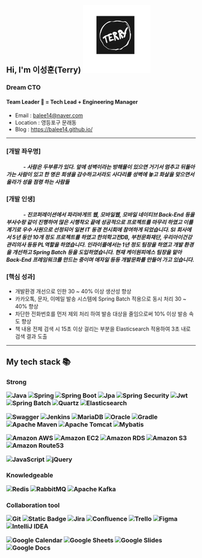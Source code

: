 ## Hi, I'm 이성훈(Terry) <img src="images/terry-logo.png" height="180">
### Dream CTO
#### Team Leader 👋 = Tech Lead + Engineering Manager

- Email : balee14@naver.com
- Location : 영등포구 문래동
- Blog : https://balee14.github.io/

---
### [개발 좌우명]
#####     - 사람은 두부류가 있다. 앞에 성벽이라는 방해물이 있으면 거기서 멈추고 뒤돌아 가는 사람이 있고 한 명은 희생을 감수하고서라도 사다리를 성벽에 놓고 화살을 맞으면서 올라가 성을 점령 하는 사람들

### [개발 인생]
#####     - 진코퍼레이션에서 파리바게뜨 웹, 모바일웹, 모바일 네이티브 Back-End 등을 부사수랑 같이 진행하여 많은 시행착오 끝에 성공적으로 프로젝트를 마무리 하였고 이를 계기로 우수 사원으로 선정되어 일본 IT 동경 전시회에 참여하게 되었습니다. SI 회사에서 5년 동안 10개 정도 프로젝트를 하였고 한의학고전DB, 부천문화재단, 우리아이건강관리의사 등등 PL역할을 하였습니다. 인라이플에서는 1년 정도 팀장을 하였고 개발 환경을 개선하고 Spring Batch 등을 도입하였습니다. 현재 케이원피에스 팀장을 맡아 Back-End 프레임워크를 만드는 중이며 애자일 등등 개발문화를 만들어 가고 있습니다.

### [핵심 성과]
- 개발환경 개선으로 인한 30 ~ 40% 이상 생산성 향상
- 카카오톡, 문자, 이메일 발송 시스템에 Spring Batch 적용으로 동시 처리 30 ~ 40% 향상
- 차단한 전화번호를 먼저 제외 처리 하여 발송 대상을 줄임으로써 10% 이상 발송 속도 향상
- 책 내용 전체 검색 시 15초 이상 걸리는 부분을 Elasticsearch 적용하여 3초 내로 검색 결과 도출

---

<h2> My tech stack 📚 </h2>

<h3>Strong

![Java](https://img.shields.io/badge/-Java-%23FF0000?style=flat)
![Spring](https://img.shields.io/badge/-Spring-%236DB33F?style=flat&logo=Spring&logoColor=%236DB33F&labelColor=%23FFFFFF)
![Spring Boot](https://img.shields.io/badge/-Spring_Boot-%236DB33F?style=flat&logo=SpringBoot&logoColor=%236DB33F&labelColor=%23FFFFFF)
![Jpa](https://img.shields.io/badge/-Jpa-%23000000?style=flat)
![Spring Security](https://img.shields.io/badge/-Spring_Security-%236DB33F?style=flat&logo=SpringSecurity&logoColor=%236DB33F&labelColor=%23FFFFFF)
![Jwt](https://img.shields.io/badge/-Jwt-%23000000?style=flat&logoColor=%23FFFFFF)
![Spring Batch](https://img.shields.io/badge/-Spring%20Batch-%236DB33F?style=flat&logoColor=%23FFFFFF)
![Quartz](https://img.shields.io/badge/-Quartz-%23000000?style=flat&logoColor=%23FFFFFF)
![Elasticsearch](https://img.shields.io/badge/-Elasticsearch-%23005571?style=flat&logo=elasticsearch&logoColor=%23005571&labelColor=%23FFFFFF)

![Swagger](https://img.shields.io/badge/-Swagger-%2385EA2D?style=flat&logo=swagger&logoColor=%2385EA2D&labelColor=%23FFFFFF)
![Jenkins](https://img.shields.io/badge/-Jenkins-%23D24939?style=flat&logo=jenkins&logoColor=%23D24939&labelColor=%23FFFFFF)
![MariaDB](https://img.shields.io/badge/-MariaDB-%231F305F?style=flat&logo=MariaDB&logoColor=%23FFFFFF&labelColor=%231F305F)
![Oracle](https://img.shields.io/badge/-Oracle-%23F80000?style=flat&logo=oracle&logoColor=%23F80000&labelColor=%23FFFFFF)
![Gradle](https://img.shields.io/badge/-Gradle-%2302303A?style=flat&logo=Gradle&logoColor=%23FFFFFF&labelColor=%2302303A)
![Apache Maven](https://img.shields.io/badge/-Apache%20Maven-%23C71A36?style=flat&logo=apachemaven&logoColor=%23C71A36&labelColor=%23FFFFFF)
![Apache Tomcat](https://img.shields.io/badge/-Apache%20Tomcat-%23F8DC75?style=flat&logo=apachetomcat&logoColor=%23F8DC75&labelColor=%23FFFFFF)
![Mybatis](https://img.shields.io/badge/-%20Mybatis-%23000000?style=flat&logoColor=%23FFFFFF)

![Amazon AWS](https://img.shields.io/badge/-Amazon%20AWS-%23232F3E?style=flat&logo=AmazonAWS&logoColor=%23232F3E&labelColor=%23FFFFFF)
![Amazon EC2](https://img.shields.io/badge/-Amazon%20EC2-%23FF9900?style=flat&logo=AmazonEC2&logoColor=%23FF9900&labelColor=%23FFFFFF)
![Amazon RDS](https://img.shields.io/badge/-Amazon%20RDS-%23527FFF?style=flat&logo=AmazonRDS&logoColor=%23527FFF&labelColor=%23FFFFFF)
![Amazon S3](https://img.shields.io/badge/-Amazon%20S3-%23569A31?style=flat&logo=AmazonS3&logoColor=%23569A31&labelColor=%23FFFFFF)
![Amazon Route53](https://img.shields.io/badge/-Amazon%20Route53-%238C4FFF?style=flat&logo=AmazonRoute53&logoColor=%238C4FFF&labelColor=%23FFFFFF)

![JavaScript](https://img.shields.io/badge/-JavaScript-%23F7DF1E?style=flat&logo=JavaScript&logoColor=%23000000&labelColor=%23FFFFFF)
![jQuery](https://img.shields.io/badge/-jQuery-%230769AD?style=flat&logo=jquery&logoColor=%230769AD&labelColor=%23FFFFFF)

<h3>Knowledgeable

![Redis](https://img.shields.io/badge/-Redis-%23DC382D?style=flat&logo=redis&logoColor=%23DC382D&labelColor=%23FFFFFF)
![RabbitMQ](https://img.shields.io/badge/-RabbitMQ-%23FF6600?style=flat&logo=RabbitMQ&logoColor=%23FF6600&labelColor=%23FFFFFF)
![Apache Kafka](https://img.shields.io/badge/-Apache%20Kafka-%23231F20?style=flat&logo=apachekafka&logoColor=%23231F20&labelColor=%23FFFFFF)



<h3>Collaboration tool

![Git](https://img.shields.io/badge/-Git-%23F05032?style=flat&logo=git&logoColor=%23FFFFFF&labelColor=%23F05032&color=%23F05032)
![Static Badge](https://img.shields.io/badge/-GitLab-%23FC6D26?style=flat&logo=gitlab&logoColor=%23FC6D26&labelColor=%23FFFFFF)
![Jira](https://img.shields.io/badge/-Jira-%230052CC?style=flat&logo=Jira&logoColor=%230052CC&labelColor=%23FFFFFF)
![Confluence](https://img.shields.io/badge/-Confluence-%23172B4D?style=flat&logo=Confluence&logoColor=%23172B4D&labelColor=%23FFFFFF)
![Trello](https://img.shields.io/badge/-Trello-%230052CC?style=flat&logo=trello&logoColor=%230052CC&labelColor=%23FFFFFF)
![Figma](https://img.shields.io/badge/-Figma-%23F24E1E?style=flat&logo=Figma&logoColor=%23F24E1E&labelColor=%23FFFFFF)
![IntelliJ IDEA](https://img.shields.io/badge/-IntelliJ%20IDEA-%23000000?style=flat&logo=IntelliJIDEA&logoColor=%23000000&labelColor=%23FFFFFF)

![Google Calendar](https://img.shields.io/badge/-Google%20Calendar-%234285F4?style=flat&logo=googlecalendar&logoColor=%234285F4&labelColor=%23FFFFFF)
![Google Sheets](https://img.shields.io/badge/-Google%20Sheets-%2334A853?style=flat&logo=googlesheets&logoColor=%2334A853&labelColor=%23FFFFFF)
![Google Slides](https://img.shields.io/badge/-Google%20Slides-%23FBBC04?style=flat&logo=googleSlides&logoColor=%23FBBC04&labelColor=%23FFFFFF)
![Google Docs](https://img.shields.io/badge/-Google%20Docs-%234285F4?style=flat&logo=googledocs&logoColor=%234285F4&labelColor=%23FFFFFF)


